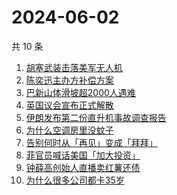 # 2024-06-02

共 10 条

<!-- BEGIN -->
<!-- 最后更新时间 Sun Jun 02 2024 00:08:38 GMT+0800 (China Standard Time) -->

1. [胡塞武装击落美军无人机](https://www.zhihu.com/search?q=%E8%83%A1%E5%A1%9E%E6%AD%A6%E8%A3%85%E5%87%BB%E8%90%BD%E7%BE%8E%E5%86%9B%E6%97%A0%E4%BA%BA%E6%9C%BA)
1. [陈奕迅主办方补偿方案](https://www.zhihu.com/search?q=%E9%99%88%E5%A5%95%E8%BF%85%E4%B8%BB%E5%8A%9E%E6%96%B9%E8%A1%A5%E5%81%BF%E6%96%B9%E6%A1%88)
1. [巴新山体滑坡超2000人遇难](https://www.zhihu.com/search?q=%E5%B7%B4%E6%96%B0%E5%B1%B1%E4%BD%93%E6%BB%91%E5%9D%A1%E8%B6%852000%E4%BA%BA%E9%81%87%E9%9A%BE)
1. [英国议会宣布正式解散](https://www.zhihu.com/search?q=%E8%8B%B1%E5%9B%BD%E8%AE%AE%E4%BC%9A%E5%AE%A3%E5%B8%83%E6%AD%A3%E5%BC%8F%E8%A7%A3%E6%95%A3)
1. [伊朗发布第二份直升机事故调查报告](https://www.zhihu.com/search?q=%E4%BC%8A%E6%9C%97%E5%8F%91%E5%B8%83%E7%AC%AC%E4%BA%8C%E4%BB%BD%E7%9B%B4%E5%8D%87%E6%9C%BA%E4%BA%8B%E6%95%85%E8%B0%83%E6%9F%A5%E6%8A%A5%E5%91%8A)
1. [为什么空调房里没蚊子](https://www.zhihu.com/search?q=%E4%B8%BA%E4%BB%80%E4%B9%88%E7%A9%BA%E8%B0%83%E6%88%BF%E9%87%8C%E6%B2%A1%E8%9A%8A%E5%AD%90)
1. [告别何时从「再见」变成「拜拜」](https://www.zhihu.com/search?q=%E5%91%8A%E5%88%AB%E4%BD%95%E6%97%B6%E4%BB%8E%E3%80%8C%E5%86%8D%E8%A7%81%E3%80%8D%E5%8F%98%E6%88%90%E3%80%8C%E6%8B%9C%E6%8B%9C%E3%80%8D)
1. [菲官员喊话美国「加大投资」](https://www.zhihu.com/search?q=%E8%8F%B2%E5%AE%98%E5%91%98%E5%96%8A%E8%AF%9D%E7%BE%8E%E5%9B%BD%E3%80%8C%E5%8A%A0%E5%A4%A7%E6%8A%95%E8%B5%84%E3%80%8D)
1. [钟薛高创始人直播卖红薯还债](https://www.zhihu.com/search?q=%E9%92%9F%E8%96%9B%E9%AB%98%E5%88%9B%E5%A7%8B%E4%BA%BA%E7%9B%B4%E6%92%AD%E5%8D%96%E7%BA%A2%E8%96%AF%E8%BF%98%E5%80%BA)
1. [为什么很多公司都卡35岁](https://www.zhihu.com/search?q=%E4%B8%BA%E4%BB%80%E4%B9%88%E5%BE%88%E5%A4%9A%E5%85%AC%E5%8F%B8%E9%83%BD%E5%8D%A135%E5%B2%81)

<!-- END -->
